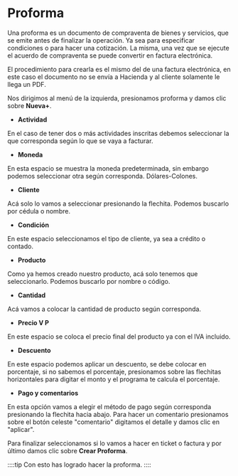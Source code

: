 # Proforma
Una proforma es un documento de compraventa de bienes y servicios, que se emite antes de finalizar la operación. Ya sea para especificar condiciones o para hacer una cotización. La misma, una vez que se ejecute el acuerdo de compraventa se puede convertir en factura electrónica.

El procedimiento para crearla es el mismo del de una factura electrónica, en este caso el documento no se envía a Hacienda y al cliente solamente le llega un PDF.

Nos dirigimos al menú de la izquierda, presionamos proforma y damos clic sobre **Nueva+**.

- **Actividad**

En el caso de tener dos o más actividades inscritas debemos seleccionar la que corresponda según lo que se vaya a facturar.

- **Moneda**

En esta espacio se muestra la moneda predeterminada, sin embargo podemos seleccionar otra según corresponda. Dólares-Colones.


- **Cliente**

Acá solo lo vamos a seleccionar presionando la flechita.
Podemos buscarlo por cédula o nombre.


- **Condición**

En este espacio seleccionamos el tipo de cliente, ya sea a crédito o contado.

- **Producto**

Como ya hemos creado nuestro producto, acá solo tenemos que seleccionarlo. Podemos buscarlo por nombre o código.

- **Cantidad**

Acá vamos a colocar la cantidad de producto según corresponda.

- **Precio V P**

En este espacio se coloca el precio final del producto ya con el IVA incluido.

- **Descuento**

En este espacio podemos aplicar un descuento, se debe colocar en porcentaje, si no sabemos el porcentaje, presionamos sobre las flechitas horizontales para digitar el monto y el programa te calcula el porcentaje.


- **Pago y comentarios**

En esta opción vamos a elegir el método de pago según corresponda presionando la flechita hacia abajo.
Para hacer un comentario presionamos sobre el botón celeste "comentario" digitamos el detalle y damos clic en "aplicar".

Para finalizar seleccionamos si lo vamos a hacer en ticket o factura y por último damos clic sobre **Crear Proforma**.

::::tip
    Con esto has logrado hacer la proforma.
::::
